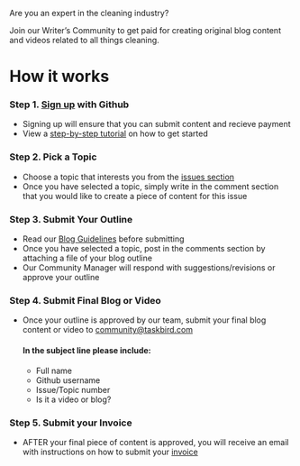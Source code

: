 Are you an expert in the cleaning industry? 

Join our Writer’s Community to get paid for creating original blog content and videos related to all things cleaning.

# How it works 

### **Step 1**. [Sign up](https://github.com/signup?ref_cta=Sign+up&ref_loc=header+logged+out&ref_page=%2F&source=header-home) with Github
- Signing up will ensure that you can submit content and recieve payment 
- View a [step-by-step tutorial](https://www.youtube.com/watch?v=u_hG11mk21c) on how to get started
 
### **Step 2**. Pick a Topic
- Choose a topic that interests you from the [issues section](https://github.com/Taskbird/community-content/issues)
- Once you have selected a topic, simply write in the comment section that you would like to create a piece of content for this issue 


### **Step 3**. Submit Your Outline

- Read our [Blog Guidelines](https://github.com/Taskbird/community-content/blob/main/Blog%20Guidlines.pdf) before submitting
- Once you have selected a topic, post in the comments section by attaching a file of your blog outline 
- Our Community Manager will respond with suggestions/revisions or approve your outline


### **Step 4**. Submit Final Blog or Video

- Once your outline is approved by our team, submit your final blog content or video to community@taskbird.com

   #### In the subject line please include:
   - Full name
   - Github username   
   - Issue/Topic number 
   - Is it a video or blog?


### **Step 5**. Submit your Invoice

- AFTER your final piece of content is approved, you will receive an email with instructions on how to submit your [invoice](https://github.com/Taskbird/community-content/blob/main/INVOICE%20TEMPLATE.pdf) 





